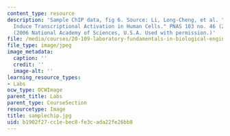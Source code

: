 ```yaml
---
content_type: resource
description: 'Sample ChIP data, fig 6. Source: Li, Long-Cheng, et al. "Small dsRNAs
  Induce Transcriptional Activation in Human Cells." PNAS 103 no. 46 (2006): 17337-42.
  (2006 National Academy of Sciences, U.S.A. Used with permission.)'
file: /media/courses/20-109-laboratory-fundamentals-in-biological-engineering-fall-2007/b1902f27cc1ebec8fe3cada22fe26bb8_samplechip.jpg
file_type: image/jpeg
image_metadata:
  caption: ''
  credit: ''
  image-alt: ''
learning_resource_types:
- Labs
ocw_type: OCWImage
parent_title: Labs
parent_type: CourseSection
resourcetype: Image
title: samplechip.jpg
uid: b1902f27-cc1e-bec8-fe3c-ada22fe26bb8
---
```

